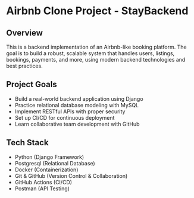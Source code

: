 # Airbnb Clone Project - StayBackend

## Overview
This is a backend implementation of an Airbnb-like booking platform. The goal is to build a robust, scalable system that handles users, listings, bookings, payments, and more, using modern backend technologies and best practices.

## Project Goals
- Build a real-world backend application using Django
- Practice relational database modeling with MySQL
- Implement RESTful APIs with proper security
- Set up CI/CD for continuous deployment
- Learn collaborative team development with GitHub

## Tech Stack
- Python (Django Framework)
- Postgresql (Relational Database)
- Docker (Containerization)
- Git & GitHub (Version Control & Collaboration)
- GitHub Actions (CI/CD)
- Postman (API Testing)

